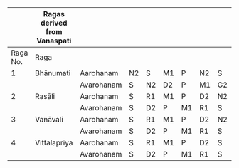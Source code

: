 |        |Ragas derived from Vanaspati|         |  |  |  |  |  |  |  |  |  |
|--------|---------------------------|----------|--|--|--|--|--|--|--|--|--|
|Raga No.|Raga                       |          |  |  |  |  |  |  |  |  |  |
|1       |Bhānumati                  |Aarohanam |N2|S |M1|P |N2|S |  |  |  |
|        |                           |Avarohanam|S |N2|D2|P |M1|G2|R2|S |  |
|2       |Rasāli                     |Aarohanam |S |R1|M1|P |D2|N2|S |  |  |
|        |                           |Avarohanam|S |D2|P |M1|R1|S |  |  |  |
|3       |Vanāvali                   |Aarohanam |S |R1|M1|P |D2|N2|S |  |  |
|        |                           |Avarohanam|S |D2|P |M1|R1|S |  |  |  |
|4       |Vittalapriya     		     |Aarohanam |S |R1|M1|P |D2|S |  |  |  |
|        |                           |Avarohanam|S |D2|P |M1|R1|S |  |  |  |
